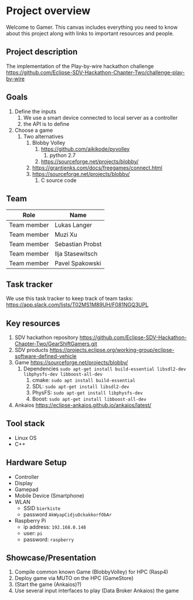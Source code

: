 # Project overview

Welcome to Gamer. This canvas includes everything you need to know about this project along with links to important resources and people.

## Project description

The implementation of the Play-by-wire hackathon challenge
https://github.com/Eclipse-SDV-Hackathon-Chapter-Two/challenge-play-by-wire

## Goals

1. Define the inputs
    1. We use a smart device connected to local server as a controller
    2. the API is to define
2. Choose a game
    1. Two alternatives
        1. Blobby Volley
            1. https://github.com/aikikode/pyvolley
                1. python 2.7
            2. https://sourceforge.net/projects/blobby/
        2. https://grantjenks.com/docs/freegames/connect.html
        3. https://sourceforge.net/projects/blobby/
            1. C source code



## Team

| Role        | Name             |
|-------------|------------------|
| Team member | Lukas Langer     |
| Team member | Muzi Xu          |
| Team member | Sebastian Probst |
| Team member | Ilja Stasewitsch |
| Team member | Pavel Spakowski  |

## Task tracker

We use this task tracker to keep track of team tasks:
https://app.slack.com/lists/T02MS1M89UH/F081NGQ3UPL

## Key resources

1. SDV hackathon repository https://github.com/Eclipse-SDV-Hackathon-Chapter-Two/GearShiftGamers.git
2. SDV products https://projects.eclipse.org/working-group/eclipse-software-defined-vehicle
3. Game https://sourceforge.net/projects/blobby/
    1. Dependencies `sudo apt-get install build-essential libsdl2-dev libphysfs-dev libboost-all-dev`
        1. cmake: `sudo apt install build-essential`
        2. SDL: `sudo apt-get install libsdl2-dev`
        3. PhysFS: `sudo apt-get install libphysfs-dev`
        4. Boost: `sudo apt-get install libboost-all-dev`
4. Ankaios https://eclipse-ankaios.github.io/ankaios/latest/

## Tool stack

* Linux OS
* C++

## Hardware Setup

* Controller
* Display
* Gamepad
* Mobile Device (Smartphone)
* WLAN
    * SSID `bierkiste`
    * password `AkWyapCidjuOckakkorfObAr`
* Raspberry Pi 
    * ip address: `192.168.0.148`
    * user: `pi`
    * password: `raspberry`

## Showcase/Presentation

1. Compile common known Game (BlobbyVolley) for HPC (Rasp4)
2. Deploy game via MUTO on the HPC (GameStore)
3. (Start the game (Ankaios)?)
4. Use several input interfaces to play (Data Broker Ankaios) the game

